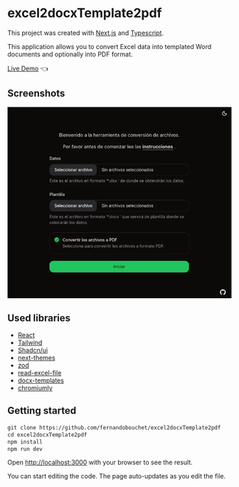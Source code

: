 # excel2docxTemplate2pdf

This project was created with [Next.js](https://nextjs.org/) and [Typescript](https://www.typescriptlang.org/).

This application allows you to convert Excel data into templated Word documents and optionally into PDF format.


[Live Demo](https://excel2docx-template2pdf.vercel.app/) :point_left:


## Screenshots

![App Screenshot](https://raw.githubusercontent.com/fernandobouchet/excel2docxTemplate2pdf/main/preview.webp)


## Used libraries

- [React](https://reactjs.org/)
- [Tailwind](https://tailwindcss.com/)
- [Shadcn/ui](https://ui.shadcn.com/)
- [next-themes](https://www.npmjs.com/package/next-themes)
- [zod](https://zod.dev/)
- [read-excel-file](https://www.npmjs.com/package/read-excel-file)
- [docx-templates](https://www.npmjs.com/package/docx-templates)
- [chromiumly](https://www.npmjs.com/package/chromiumly)


## Getting started

```
git clone https://github.com/fernandobouchet/excel2docxTemplate2pdf
cd excel2docxTemplate2pdf
npm install
npm run dev
```

Open [http://localhost:3000](http://localhost:3000) with your browser to see the result.

You can start editing the code. The page auto-updates as you edit the file.
